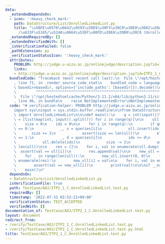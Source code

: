 ```yaml
---
data:
  _extendedDependsOn:
  - icon: ':heavy_check_mark:'
    path: DataStructure/List/UnrolledLinkedList.py
    title: "\u5BFE\u6570\u6642\u9593\u30E9\u30F3\u30C0\u30E0\u30A2\u30AF\u30BB\u30B9\
      /\u633F\u5165/\u524A\u9664\u53EF\u80FD\u30EA\u30B9\u30C8 (UnrolledLinkedList)"
  _extendedRequiredBy: []
  _extendedVerifiedWith: []
  _isVerificationFailed: false
  _pathExtension: py
  _verificationStatusIcon: ':heavy_check_mark:'
  attributes:
    PROBLEM: http://judge.u-aizu.ac.jp/onlinejudge/description.jsp?id=ITP2_1_C
    links:
    - http://judge.u-aizu.ac.jp/onlinejudge/description.jsp?id=ITP2_1_C
  bundledCode: "Traceback (most recent call last):\n  File \"/opt/hostedtoolcache/Python/3.11.2/x64/lib/python3.11/site-packages/onlinejudge_verify/documentation/build.py\"\
    , line 71, in _render_source_code_stat\n    bundled_code = language.bundle(stat.path,\
    \ basedir=basedir, options={'include_paths': [basedir]}).decode()\n          \
    \         ^^^^^^^^^^^^^^^^^^^^^^^^^^^^^^^^^^^^^^^^^^^^^^^^^^^^^^^^^^^^^^^^^^^^^^^^^^^^^^^^^\n\
    \  File \"/opt/hostedtoolcache/Python/3.11.2/x64/lib/python3.11/site-packages/onlinejudge_verify/languages/python.py\"\
    , line 96, in bundle\n    raise NotImplementedError\nNotImplementedError\n"
  code: "# verification-helper: PROBLEM http://judge.u-aizu.ac.jp/onlinejudge/description.jsp?id=ITP2_1_C\n\
    import sys\ninput = sys.stdin.buffer.readline\n\nfrom DataStructure.List.UnrolledLinkedList\
    \ import UnrolledLinkedList\n\n\ndef main():\n    q = int(input())\n    queries\
    \ = [list(map(int, input().split())) for i in range(q)]\n\n    ull = UnrolledLinkedList()\n\
    \    size = 0\n    idx = 0\n\n    for i in range(q):\n        if queries[i][0]\
    \ == 0:\n            _, x = queries[i]\n            ull.insert(idx, x)\n     \
    \       size += 1\n            assert(size == len(ull))\n        elif queries[i][0]\
    \ == 1:\n            _, d = queries[i]\n            idx += d\n        else:\n\
    \            ull.delete(idx)\n            size -= 1\n            assert(size ==\
    \ len(ull))\n\n    res = []\n    for i, val in enumerate(ull.dump()):\n      \
    \  assert(val == ull[i])\n        res.append(val)\n\n    new_ull = UnrolledLinkedList()\n\
    \    for _ in range(len(ull)):\n        new_ull.insert(0, 0)\n    for i, val in\
    \ enumerate(res):\n        new_ull[i] = val\n\n    for i, val in enumerate(res):\n\
    \        assert(val == new_ull[i])\n        print(val)\n\n\nif __name__ == '__main__':\n\
    \    main()\n"
  dependsOn:
  - DataStructure/List/UnrolledLinkedList.py
  isVerificationFile: true
  path: TestCase/AOJ/ITP2_1_C.UnrolledLinkedList.test.py
  requiredBy: []
  timestamp: '2022-07-31 03:52:21+09:00'
  verificationStatus: TEST_ACCEPTED
  verifiedWith: []
documentation_of: TestCase/AOJ/ITP2_1_C.UnrolledLinkedList.test.py
layout: document
redirect_from:
- /verify/TestCase/AOJ/ITP2_1_C.UnrolledLinkedList.test.py
- /verify/TestCase/AOJ/ITP2_1_C.UnrolledLinkedList.test.py.html
title: TestCase/AOJ/ITP2_1_C.UnrolledLinkedList.test.py
---
```

